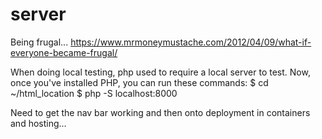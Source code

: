 # server

Being frugal...
https://www.mrmoneymustache.com/2012/04/09/what-if-everyone-became-frugal/


When doing local testing, php used to require a local server to test. Now, once you've installed PHP, you can run these commands:
$ cd ~/html_location
$ php -S localhost:8000


Need to get the nav bar working and then onto deployment in containers and hosting...
